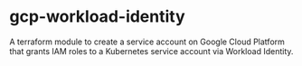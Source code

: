 # gcp-workload-identity
A terraform module to create a service account on Google Cloud Platform that
grants IAM roles to a Kubernetes service account via Workload Identity.

